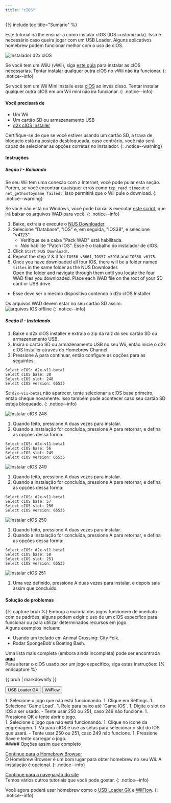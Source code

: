 ```yaml
---
title: "cIOS"
---
```


{% include toc title="Sumário" %}

Este tutorial irá lhe ensinar a como instalar cIOS (IOS customizada). Isso é necessário caso queira jogar com um USB Loader. Alguns aplicativos homebrew podem funcionar melhor com o uso de cIOS.

![Instalador d2x cIOS](/images/cios/cIOS.png)

Se você tem um WiiU (vWii), siga [este guia](https://wiiu.hacks.guide/#/vwii-modding) para instalar as cIOS necessarias. Tentar instalar qualquer outra cIOS no vWii não ira funcionar.
{: .notice--info}

Se você tem um Wii Mini installe esta [cIOS](cios-mini) ao invés disso. Tentar instalar qualquer outra cIOS em um Wii mini não ira funcionar.
{: .notice--info}

#### Você precisará de

- Um Wii
- Um cartão SD ou armazenamento USB
- [d2x cIOS Installer](/assets/files/d2x-cios-installer.zip)

Certifique-se de que se você estiver usando um cartão SD, a trava de bloqueio está na posição desbloqueada, caso contrário, você não será capaz de selecionar as opções corretas no instalador.
{: .notice--warning}

#### Instruções

##### Seção I - Baixando

Se seu Wii tem uma conexão com a Internet, você pode pular esta seção. Porém, se você encontrar quaisquer erros como `tcp_read timeout` e `net_gethostbyname failed:`, isso permitirá que o Wii pule o download.
{: .notice--warning}

Se você não está no Windows, você pode baixar & executar [este script](/assets/files/d2x_offline_ios.sh), que irá baixar os arquivos WAD para você.
{: .notice--info}

1. Baixe, extraia e execute o [NUS Downloader](https://github.com/WiiDatabase/nusdownloader/releases/latest/download/NUSD-Mod-NUS-Fix.zip).
1. Selecione "Database", "IOS" e, em seguida, "IOS38", e selecione "v4123".
   - Verifique se a caixa "Pack WAD" está habilitada.
   - *Não* habilite "Patch IOS". Esse é o trabalho do instalador de cIOS.
1. Click `Start NUS Download!`.
1. Repeat the step 2 & 3 for `IOS56 v5661`, `IOS57 v5918` and `IOS58 v6175`.
1. Once you have downloaded all four IOS, there will be a folder named `titles` in the same folder as the NUS Downloader. <br/> Open the folder and navigate through them until you locate the four WAD files you downloaded. Place each WAD file on the root of your SD card or USB drive.
  - Esse deve ser o mesmo dispositivo contendo o d2x cIOS Installer.

Os arquivos WAD devem estar no seu cartão SD assim: ![arquivos IOS offline](/images/cios/d2x_offline_ios.png)
{: .notice--info}
##### Seção II - Instalando

1. Baixe o d2x cIOS installer e extraia o zip da raíz do seu cartão SD ou armazenamento USB.
1. Insira o cartão SD ou armazenamento USB no seu Wii, então inicie o d2x cIOS Installer através do Homebrew Channel
1. Pressione A para continuar, então configure as opções para as seguintes:

```
Select cIOS: d2x-v11-beta1
Select cIOS base: 38
Select cIOS slot: 248
Select cIOS version: 65535
```

Se `d2x-v11-beta1` não aparecer, tente selecionar a cIOS base primeiro, então cheque novamente. Isso também pode acontecer caso seu cartão SD esteja bloqueado.
{: .notice--info}

![Instalar cIOS 248](/images/cios/d2x_v11_248.png)

1. Quando feito, pressione A duas vezes para instalar.
1. Quando a instalação for concluída, pressione A para retornar, e defina as opções dessa forma:

```
Select cIOS: d2x-v11-beta1
Select cIOS base: 56
Select cIOS slot: 249
Select cIOS version: 65535
```

![Instalar cIOS 249](/images/cios/d2x_v11_249.png)

1. Quando feito, pressione A duas vezes para instalar.
1. Quando a instalação for concluída, pressione A para retornar, e defina as opções dessa forma:

```
Select cIOS: d2x-v11-beta1
Select cIOS base: 57
Select cIOS slot: 250
Select cIOS version: 65535
```

![Instalar cIOS 250](/images/cios/d2x_v11_250.png)

1. Quando feito, pressione A duas vezes para instalar.
1. Quando a instalação for concluída, pressione A para retornar, e defina as opções dessa forma:

```
Select cIOS: d2x-v11-beta1
Select cIOS base: 58
Select cIOS slot: 251
Select cIOS version: 65535
```

![Instalar cIOS 251](/images/cios/d2x_v11_251.png)

1. Uma vez definido, pressione A duas vezes para instalar, e depois saia assim que concluído.

#### Solução de problemas

{% capture bruh %}
Embora a maioria dos jogos funcionem de imediato com os padrões, alguns podem exigir o uso de um cIOS específico para funcionar ou para utilizar determinados recursos em jogo.<br> Alguns exemplos incluem:

- Usando um teclado em Animal Crossing: City Folk.
- Rodar SpongeBob's Boating Bash.

Uma lista mais completa (embora ainda incompleta) pode ser encontrada [**aqui**](https://wiki.gbatemp.net/wiki/Wii_cIOS_base_Compatibility_List)<br> Para alterar o cIOS usado por um jogo específico, siga estas instruções:
{% endcapture %}

<div class="notice--warning">{{ bruh | markdownify }}</div>

<button class="tablinks btn btn--large btn--primary" id="defaultOpen" onclick="openTab(event, 'usbloadergx')">USB Loader GX</button>
<button class="tablinks btn btn--large btn--info" onclick="openTab(event, 'wiiflow')">WiiFlow</button>

<div id="usbloadergx" class="blanktabcontent" markdown="1">
1. Selecione o jogo que não está funcionando.
1. Clique em Settings.
1. Selecione `Game Load`.
1. Role para baixo até `Game IOS`.
1. Digite o slot do IOS a ser usado.
    - Tente usar 250 ou 251, caso 249 não funcione.
1. Pressione OK e tente abrir o jogo.
</div>
<div id="wiiflow" class="blanktabcontent" markdown="1">
1. Selecione o jogo que não está funcionando.
1. Clique no ícone da engrenagem.
1. Vá para cIOS e use as setas para selecionar o slot do IOS que usará.
    - Tente usar 250 ou 251, caso 249 não funcione.
1. Pressione Save e tente carregar o jogo.
</div>
##### Opções assim que completo

[Continue para o Homebrew Browser](hbb)<br> O Homebrew Browser é um bom lugar para obter homebrew no seu Wii. A instalação é opcional.
{: .notice--info}

[Continue para a navegação do site](site-navigation)<br> Temos vários outros tutoriais que você pode gostar.
{: .notice--info}

Você agora poderá usar homebrew como o [USB Loader GX](usbloadergx) e [WiiFlow](wiiflow).
{: .notice--info}

<script>
    let tabcontent = document.getElementsByClassName("blanktabcontent");
    let tablinks = document.getElementsByClassName("tablinks");

    function openTab(evt, tabName) {
        let element;

        for (element of tabcontent) {
            element.style.display = "none";
        }

        for (element of tablinks) {
            element.className = element.className.replace("btn--primary", "btn--info");
            if (!element.className.includes('btn--info'))
                element.className += " btn--info";
        }

        document.getElementById(tabName).style.display = "block";
        evt.currentTarget.className = evt.currentTarget.className.replace("btn--info", "btn--primary");
    }

    // Get the element with id="defaultOpen" and click on it
    document.getElementById("defaultOpen").click();
</script>
